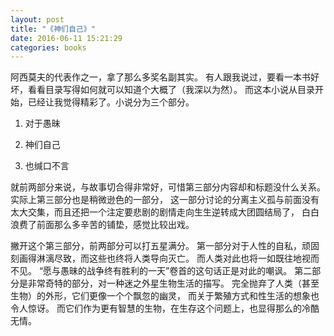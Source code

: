 ```yaml
---
layout: post
title: "《神们自己》"
date: 2016-06-11 15:21:29
categories: books
---
```


阿西莫夫的代表作之一，拿了那么多奖名副其实。
有人跟我说过，要看一本书好坏，看看目录写得如何就可以知道个大概了（我深以为然）。
而这本小说从目录开始，已经让我觉得精彩了。小说分为三个部分。

1. 对于愚昧

2. 神们自己

3. 也缄口不言

就前两部分来说，与故事切合得非常好，可惜第三部分内容却和标题没什么关系。
实际上第三部分也是稍微逊色的一部分，
这一部分讨论的分离主义孤与前面没有太大交集，而且还把一个注定要悲剧的剧情走向生生逆转成大团圆结局了，
白白浪费了前面那么多辛苦的铺垫，感觉比较出戏。

撇开这个第三部分，前两部分可以打五星满分。
第一部分对于人性的自私，顽固刻画得淋漓尽致，而这些也终将人类导向灭亡。
而人类对此也将一如既往地视而不见。
“愿与愚昧的战争终有胜利的一天”卷首的这句话正是对此的嘲讽。
第二部分是非常奇特的部分，对一种迷之外星生物生活的描写。
完全抛弃了人类（甚至生物）的外形，它们更像一个个飘忽的幽灵，
而关于繁殖方式和性生活的想象也令人惊讶。
而它们作为更有智慧的生物，在生存这个问题上，也显得那么的冷酷无情。
